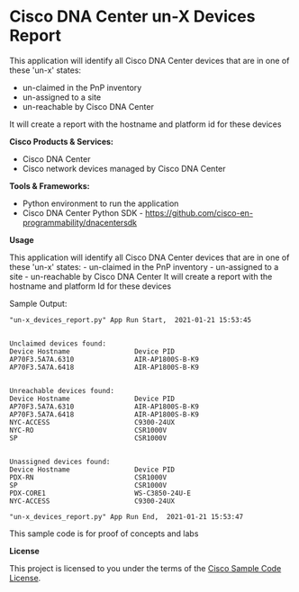 
# Cisco DNA Center un-X Devices Report

This application will identify all Cisco DNA Center devices that are in one of these 'un-x' states:
 - un-claimed in the PnP inventory
 - un-assigned to a site
 - un-reachable by Cisco DNA Center

It will create a report with the hostname and platform id for these devices

**Cisco Products & Services:**

- Cisco DNA Center
- Cisco network devices managed by Cisco DNA Center

**Tools & Frameworks:**

- Python environment to run the application
- Cisco DNA Center Python SDK - https://github.com/cisco-en-programmability/dnacentersdk

**Usage**

This application will identify all Cisco DNA Center devices that are in one of these 'un-x' states:
    - un-claimed in the PnP inventory
    - un-assigned to a site
    - un-reachable by Cisco DNA Center
It will create a report with the hostname and platform Id for these devices

Sample Output:

```
"un-x_devices_report.py" App Run Start,  2021-01-21 15:53:45


Unclaimed devices found:
Device Hostname                Device PID                    
AP70F3.5A7A.6310               AIR-AP1800S-B-K9              
AP70F3.5A7A.6418               AIR-AP1800S-B-K9              


Unreachable devices found:
Device Hostname                Device PID                    
AP70F3.5A7A.6310               AIR-AP1800S-B-K9              
AP70F3.5A7A.6418               AIR-AP1800S-B-K9              
NYC-ACCESS                     C9300-24UX                    
NYC-RO                         CSR1000V                      
SP                             CSR1000V                      


Unassigned devices found:
Device Hostname                Device PID                    
PDX-RN                         CSR1000V                      
SP                             CSR1000V                      
PDX-CORE1                      WS-C3850-24U-E                
NYC-ACCESS                     C9300-24UX                    

"un-x_devices_report.py" App Run End,  2021-01-21 15:53:47
```
 
This sample code is for proof of concepts and labs

**License**

This project is licensed to you under the terms of the [Cisco Sample Code License](./LICENSE).


